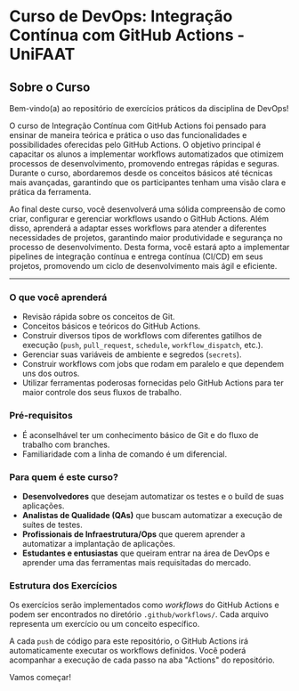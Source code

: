 # Curso de DevOps: Integração Contínua com GitHub Actions - UniFAAT

## Sobre o Curso

Bem-vindo(a) ao repositório de exercícios práticos da disciplina de DevOps!

O curso de Integração Contínua com GitHub Actions foi pensado para ensinar de maneira teórica e prática o uso das funcionalidades e possibilidades oferecidas pelo GitHub Actions. O objetivo principal é capacitar os alunos a implementar workflows automatizados que otimizem processos de desenvolvimento, promovendo entregas rápidas e seguras. Durante o curso, abordaremos desde os conceitos básicos até técnicas mais avançadas, garantindo que os participantes tenham uma visão clara e prática da ferramenta.

Ao final deste curso, você desenvolverá uma sólida compreensão de como criar, configurar e gerenciar workflows usando o GitHub Actions. Além disso, aprenderá a adaptar esses workflows para atender a diferentes necessidades de projetos, garantindo maior produtividade e segurança no processo de desenvolvimento. Desta forma, você estará apto a implementar pipelines de integração contínua e entrega contínua (CI/CD) em seus projetos, promovendo um ciclo de desenvolvimento mais ágil e eficiente.

---

### O que você aprenderá

-   Revisão rápida sobre os conceitos de Git.
-   Conceitos básicos e teóricos do GitHub Actions.
-   Construir diversos tipos de workflows com diferentes gatilhos de execução (`push`, `pull_request`, `schedule`, `workflow_dispatch`, etc.).
-   Gerenciar suas variáveis de ambiente e segredos (`secrets`).
-   Construir workflows com jobs que rodam em paralelo e que dependem uns dos outros.
-   Utilizar ferramentas poderosas fornecidas pelo GitHub Actions para ter maior controle dos seus fluxos de trabalho.

### Pré-requisitos

-   É aconselhável ter um conhecimento básico de Git e do fluxo de trabalho com branches.
-   Familiaridade com a linha de comando é um diferencial.

### Para quem é este curso?

-   **Desenvolvedores** que desejam automatizar os testes e o build de suas aplicações.
-   **Analistas de Qualidade (QAs)** que buscam automatizar a execução de suítes de testes.
-   **Profissionais de Infraestrutura/Ops** que querem aprender a automatizar a implantação de aplicações.
-   **Estudantes e entusiastas** que queiram entrar na área de DevOps e aprender uma das ferramentas mais requisitadas do mercado.

### Estrutura dos Exercícios

Os exercícios serão implementados como *workflows* do GitHub Actions e podem ser encontrados no diretório `.github/workflows/`. Cada arquivo representa um exercício ou um conceito específico.

A cada `push` de código para este repositório, o GitHub Actions irá automaticamente executar os workflows definidos. Você poderá acompanhar a execução de cada passo na aba "Actions" do repositório.

Vamos começar!
